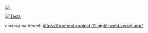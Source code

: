 <a href="https://codeclimate.com/github/Gexeg/frontend-project-11/maintainability"><img src="https://api.codeclimate.com/v1/badges/f2bcbc27c38c4e86251c/maintainability" /></a>

[![Tests](https://github.com/Gexeg/frontend-project-46/actions/workflows/tests.yml/badge.svg)](https://github.com/Gexeg/frontend-project-11/actions/workflows/tests.yml)


ссылка на Vercel:
https://frontend-project-11-eight-weld.vercel.app/